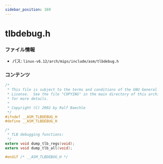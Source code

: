 ```yaml
---
sidebar_position: 169
---
```

# tlbdebug.h

### ファイル情報

- パス: `linux-v6.12/arch/mips/include/asm/tlbdebug.h`

### コンテンツ

```h
/*
 * This file is subject to the terms and conditions of the GNU General Public
 * License.  See the file "COPYING" in the main directory of this archive
 * for more details.
 *
 * Copyright (C) 2002 by Ralf Baechle
 */
#ifndef __ASM_TLBDEBUG_H
#define __ASM_TLBDEBUG_H

/*
 * TLB debugging functions:
 */
extern void dump_tlb_regs(void);
extern void dump_tlb_all(void);

#endif /* __ASM_TLBDEBUG_H */

```
